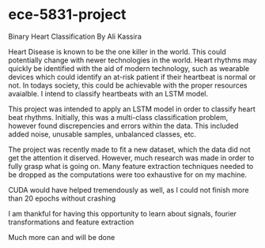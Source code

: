# ece-5831-project

Binary Heart Classification By Ali Kassira 

Heart Disease is known to be the one killer in the world. This could potentially change with newer technologies in the world. Heart rhythms may quickly be identified with the aid of modern technology, such as wearable devices which could identify an at-risk patient if their heartbeat is normal or not. In todays society, this could be achievable with the proper resources avaialble. I intend to classify heartbeats with an LSTM model. 

This project was intended to apply an LSTM model in order to classify heart beat rhythms. Initially, this was a multi-class classification problem, however found discrepencies and errors within the data. This included added noise, unusable samples, unbalanced classes, etc.

The project was recently made to fit a new dataset, which the data did not get the attention it diserved. However, much research was made
in order to fully grasp what is going on. Many feature extraction techniques needed to be dropped as the computations were too exhaustive for on my machine. 

CUDA would have helped tremendously as well, as I could not finish more than 20 epochs without crashing

I am thankful for having this opportunity to learn about signals, fourier transformations and feature extraction

Much more can and will be done
